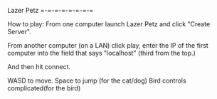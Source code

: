Lazer Petz
=-=-=-=-=-=-=-=

How to play:
From one computer launch Lazer Petz and click "Create Server".

From another computer (on a LAN) click play, enter the IP of the first computer into the field that says "localhost" (third from the top.)

And then hit connect.

WASD to move.  Space to jump (for the cat/dog)
Bird controls complicated(for the bird)